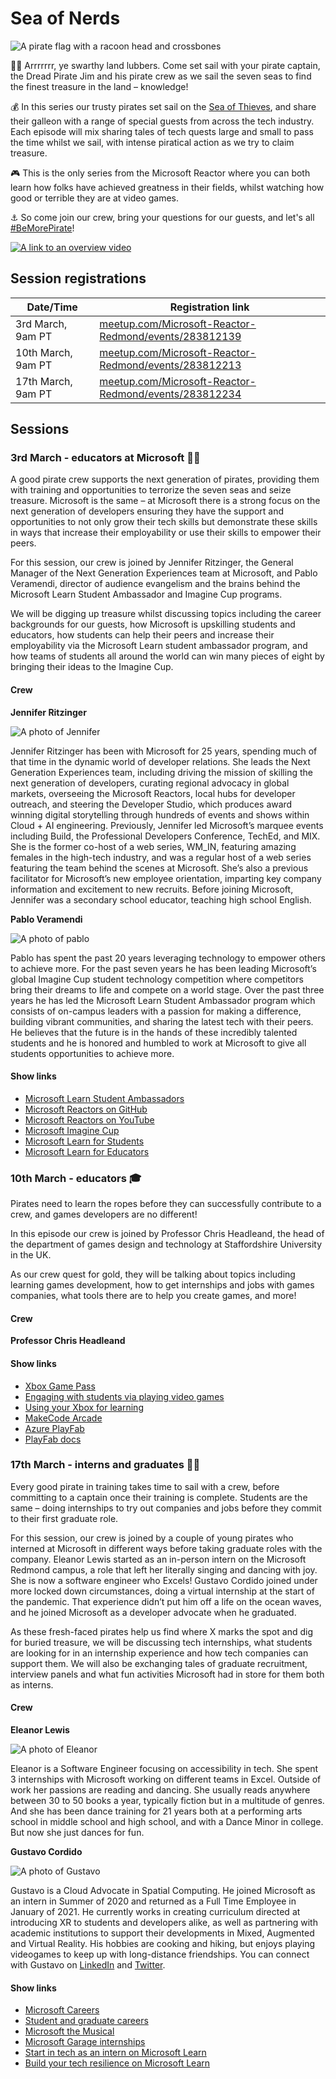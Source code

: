 # Sea of Nerds

![A pirate flag with a racoon head and crossbones](./img/sea-of-nerds.png)

🏴‍☠️ Arrrrrrr, ye swarthy land lubbers. Come set sail with your pirate captain, the Dread Pirate Jim and his pirate crew as we sail the seven seas to find the finest treasure in the land – knowledge!

💰 In this series our trusty pirates set sail on the [Sea of Thieves](https://www.seaofthieves.com), and share their galleon with a range of special guests from across the tech industry. Each episode will mix sharing tales of tech quests large and small to pass the time whilst we sail, with intense piratical action as we try to claim treasure.

🎮 This is the only series from the Microsoft Reactor where you can both learn how folks have achieved greatness in their fields, whilst watching how good or terrible they are at video games.

⚓️ So come join our crew, bring your questions for our guests, and let's all [#BeMorePirate](https://twitter.com/hashtag/BeMorePirate?src=hashtag_click)!

[![A link to an overview video](img/video.png)](https://youtu.be/9n3ptcP146A)

## Session registrations

| Date/Time | Registration link |
| --------- | ----------------- |
| 3rd March, 9am PT | [meetup.com/Microsoft-Reactor-Redmond/events/283812139](https://www.meetup.com/Microsoft-Reactor-Redmond/events/283812139) |
| 10th March, 9am PT | [meetup.com/Microsoft-Reactor-Redmond/events/283812213](https://www.meetup.com/Microsoft-Reactor-Redmond/events/283812213) |
| 17th March, 9am PT | [meetup.com/Microsoft-Reactor-Redmond/events/283812234](https://www.meetup.com/Microsoft-Reactor-Redmond/events/283812234) |

## Sessions

### 3rd March - educators at Microsoft 👩‍🏫

A good pirate crew supports the next generation of pirates, providing them with training and opportunities to terrorize the seven seas and seize treasure. Microsoft is the same – at Microsoft there is a strong focus on the next generation of developers ensuring they have the support and opportunities to not only grow their tech skills but demonstrate these skills in ways that increase their employability or use their skills to empower their peers.

For this session, our crew is joined by Jennifer Ritzinger, the General Manager of the Next Generation Experiences team at Microsoft, and Pablo Veramendi, director of audience evangelism and the brains behind the Microsoft Learn Student Ambassador and Imagine Cup programs.

We will be digging up treasure whilst discussing topics including the career backgrounds for our guests, how Microsoft is upskilling students and educators, how students can help their peers and increase their employability via the Microsoft Learn student ambassador program, and how teams of students all around the world can win many pieces of eight by bringing their ideas to the Imagine Cup.

#### Crew

**Jennifer Ritzinger**

![A photo of Jennifer](img/jritz.jpg)

Jennifer Ritzinger has been with Microsoft for 25 years, spending much of that time in the dynamic world of developer relations. She leads the Next Generation Experiences team, including driving the mission of skilling the next generation of developers, curating regional advocacy in global markets, overseeing the Microsoft Reactors, local hubs for developer outreach, and steering the Developer Studio, which produces award winning digital storytelling through hundreds of events and shows within Cloud + AI engineering. Previously, Jennifer led Microsoft’s marquee events including Build, the Professional Developers Conference, TechEd, and MIX.  She is the former co-host of a web series, WM_IN, featuring amazing females in the high-tech industry, and was a regular host of a web series featuring the team behind the scenes at Microsoft. She’s also a previous facilitator for Microsoft’s new employee orientation, imparting key company information and excitement to new recruits. Before joining Microsoft, Jennifer was a secondary school educator, teaching high school English.

**Pablo Veramendi**

![A photo of pablo](img/pablo-veramendi.jpg)

Pablo has spent the past 20 years leveraging technology to empower others to achieve more. For the past seven years he has been leading Microsoft’s global Imagine Cup student technology competition where competitors bring their dreams to life and compete on a world stage. Over the past three years he has led the Microsoft Learn Student Ambassador program which consists of on-campus leaders with a passion for making a difference, building vibrant communities, and sharing the latest tech with their peers. He believes that the future is in the hands of these incredibly talented students and he is honored and humbled to work at Microsoft to give all students opportunities to achieve more. 

#### Show links

- [Microsoft Learn Student Ambassadors](https://studentambassadors.microsoft.com)
- [Microsoft Reactors on GitHub](https://github.com/microsoft/Reactors)
- [Microsoft Reactors on YouTube](https://aka.ms/ReactorYouTube)
- [Microsoft Imagine Cup](https://imaginecup.microsoft.com/)
- [Microsoft Learn for Students](https://aka.ms/MSLearnforStudent)
- [Microsoft Learn for Educators](https://aka.ms/MSLearnEducators)

### 10th March - educators 🎓

Pirates need to learn the ropes before they can successfully contribute to a crew, and games developers are no different!

In this episode our crew is joined by Professor Chris Headleand, the head of the department of games design and technology at Staffordshire University in the UK.

As our crew quest for gold, they will be talking about topics including learning games development, how to get internships and jobs with games companies, what tools there are to help you create games, and more!

#### Crew

**Professor Chris Headleand**

#### Show links

- [Xbox Game Pass](https://www.xbox.com/xbox-game-pass)
- [Engaging with students via playing video games](https://aka.ms/EngagingViaVideoGames)
- [Using your Xbox for learning](https://aka.ms/XboxforLearning)
- [MakeCode Arcade](https://arcade.makecode.com)
- [Azure PlayFab](https://aka.ms/PlayFabMSAzure)
- [PlayFab docs](https://aka.ms/PlayFabAzureDoc)

### 17th March - interns and graduates 👩‍🎓

Every good pirate in training takes time to sail with a crew, before committing to a captain once their training is complete. Students are the same – doing internships to try out companies and jobs before they commit to their first graduate role.

For this session, our crew is joined by a couple of young pirates who interned at Microsoft in different ways before taking graduate roles with the company. Eleanor Lewis started as an in-person intern on the Microsoft Redmond campus, a role that left her literally singing and dancing with joy. She is now a software engineer who Excels! Gustavo Cordido joined under more locked down circumstances, doing a virtual internship at the start of the pandemic. That experience didn’t put him off a life on the ocean waves, and he joined Microsoft as a developer advocate when he graduated.

As these fresh-faced pirates help us find where X marks the spot and dig for buried treasure, we will be discussing tech internships, what students are looking for in an internship experience and how tech companies can support them. We will also be exchanging tales of graduate recruitment, interview panels and what fun activities Microsoft had in store for them both as interns.

#### Crew

**Eleanor Lewis**

![A photo of Eleanor](./img/eleanor-lewis.jpeg)

Eleanor is a Software Engineer focusing on accessibility in tech. She spent 3 internships with Microsoft working on different teams in Excel. Outside of work her passions are reading and dancing. She usually reads anywhere between 30 to 50 books a year, typically fiction but in a multitude of genres. And she has been dance training for 21 years both at a performing arts school in middle school and high school, and with a Dance Minor in college. But now she just dances for fun.

**Gustavo Cordido**

![A photo of Gustavo](./img/gustavo-cordido.jpg)

Gustavo is a Cloud Advocate in Spatial Computing. He joined Microsoft as an intern in Summer of 2020 and returned as a Full Time Employee in January of 2021. He currently works in creating curriculum directed at introducing XR to students and developers alike, as well as partnering with academic institutions to support their developments in Mixed, Augmented and Virtual Reality. His hobbies are cooking and hiking, but enjoys playing videogames to keep up with long-distance friendships. You can connect with Gustavo on [LinkedIn](https://www.linkedin.com/in/gcordidoa/) and [Twitter](https://twitter.com/gcordidoa).

#### Show links

- [Microsoft Careers](https://careers.microsoft.com/)
- [Student and graduate careers](https://careers.microsoft.com/students/)
- [Microsoft the Musical](https://youtu.be/ZGeWNR8CWnA)
- [Microsoft Garage internships](https://www.microsoftnewengland.com/garage/)
- [Start in tech as an intern on Microsoft Learn](https://aka.ms/TechAsAnIntern)
- [Build your tech resilience on Microsoft Learn](https://aka.ms/BuildTechResilience)
